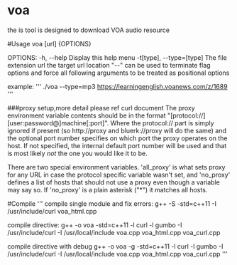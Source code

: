 # voa
the is tool is designed to download VOA audio resource 

#Usage
voa [url] {OPTIONS}

OPTIONS:
      -h, --help                        Display this help menu
      -t[type], --type=[type]           The file extension
      url                               the target url location
      "--" can be used to terminate flag options and force all following
      arguments to be treated as positional options

example:
'''
./voa --type=mp3 https://learningenglish.voanews.com/z/1689
'''

###proxy setup,more detail please ref curl document
The proxy environment variable contents should be in the format "[protocol://][user:password@]machine[:port]". Where the protocol:// part is simply ignored if present (so http://proxy and bluerk://proxy will do the same) and the optional port number specifies on which port the proxy operates on the host. If not specified, the internal default port number will be used and that is most likely *not* the one you would like it to be.

There are two special environment variables. 'all_proxy' is what sets proxy for any URL in case the protocol specific variable wasn't set, and 'no_proxy' defines a list of hosts that should not use a proxy even though a variable may say so. If 'no_proxy' is a plain asterisk ("*") it matches all hosts.


#Compile
'''
compile single module and fix errors:
g++ -S -std=c++11 -I /usr/include/curl  voa_html.cpp

compile directive:
g++ -o voa -std=c++11 -l curl -l gumbo -I /usr/include/curl -I /usr/local/include  voa.cpp voa_html.cpp voa_curl.cpp

compile directive with debug
g++ -o voa -g -std=c++11 -l curl -l gumbo -I /usr/include/curl -I /usr/local/include  voa.cpp voa_html.cpp voa_curl.cpp
'''


